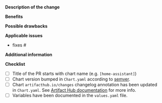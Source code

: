 <!--
Before you open the request please review the following guidelines and tips to help it be more easily integrated:

- Describe the scope of your change - i.e. what the change does.
- Describe any known limitations with your change.
- Please run any tests or examples that can exercise your modified code.

Thank you for contributing! We will try to test and integrate the change as soon as we can. There is no need to bump or check in on a pull request (it will clutter the discussion of the request).

Also don't be worried if the request is closed or not integrated sometimes our priorities might not match the priorities of the pull request. Don't fret, the open source community thrives on forks and GitHub makes it easy to keep your changes in a forked repo.
-->

**Description of the change**

<!-- Describe the scope of your change - i.e. what the change does. -->

**Benefits**

<!-- What benefits will be realized by the code change? -->

**Possible drawbacks**

<!-- Describe any known limitations with your change -->

**Applicable issues**

<!-- Enter any applicable Issues here (You can reference an issue using #) -->
- fixes #

**Additional information**

<!-- If there's anything else that's important and relevant to your pull request, mention that information here.-->

**Checklist** <!-- [Place an '[X]' (no spaces) in all applicable fields. Please remove unrelated fields.] -->
- [ ] Title of the PR starts with chart name (e.g. `[home-assistant]`)
- [ ] Chart version bumped in `Chart.yaml` according to [semver](http://semver.org/).
- [ ] Chart `artifacthub.io/changes` changelog annotation has been updated in `Chart.yaml`. See [Artifact Hub documentation](https://artifacthub.io/docs/topics/annotations/helm/#supported-annotations) for more info.
- [ ] Variables have been documented in the `values.yaml` file.

<!-- Keep in mind that if you are submitting a new chart, try to use our [common](https://github.com/geek-cookbook/charts/tree/master/charts/common) library as a dependency. This will help maintaining charts here and keep them consistent between each other -->
